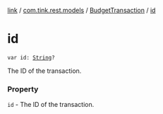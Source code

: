 [link](../../index.md) / [com.tink.rest.models](../index.md) / [BudgetTransaction](index.md) / [id](./id.md)

# id

`var id: `[`String`](https://kotlinlang.org/api/latest/jvm/stdlib/kotlin/-string/index.html)`?`

The ID of the transaction.

### Property

`id` - The ID of the transaction.